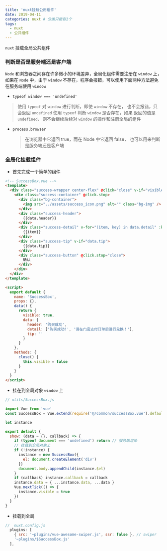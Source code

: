 ```yaml
---
title: 'nuxt挂载公用组件'
date: 2019-04-11
categories: nuxt # 分类只能有1个
tags:
  - nuxt
  - 公共组件
---
```


`nuxt` 挂载全局公共组件

<!-- more -->

### 判断是否是服务端还是客户端

`Node` 和浏览器之间存在许多微小的环境差异，全局化组件需要注册在 `window` 上，如果在 `Node` 中，由于 `window` 不存在，程序会报错，可以使用下面两种方法避免在服务端使用 `window`

- `typeof window === 'undefined'`

> 使用 `typeof` 对 `window` 进行判断，即使 `window` 不存在， 也不会报错，只会返回 `undefined`
> 使用 `typeof` 判断 `window` 是否存在，如果 返回的值是 `undefined，` 则不会继续后续对 `window` 的操作和注册全局的组件

- `process.browser`
  > 在浏览器中它返回 true，而在 Node 中它返回 false， 也可以用来判断是服务端还是客户端

### 全局化挂载组件

- 首先完成一个简单的组件

```html
<!-- SuccessBox.vue -->
<template>
  <div class="success-wrapper center-flex" @click="close" v-if="visible">
    <div class="success-container" @click.stop>
      <div class="bg-container">
        <img src="../assets/success_icon.png" alt="" class="bg-img" />
      </div>
      <div class="success-header">
        {{data.header}}
      </div>
      <div class="success-detail" v-for="(item, key) in data.detail" :key="key">
        {{item}}
      </div>
      <div class="success-tip" v-if="data.tip">
        {{data.tip}}
      </div>
      <div class="success-button" @click.stop="close">
        确认
      </div>
    </div>
  </div>
</template>

<script>
  export default {
    name: 'SuccessBox',
    props: {},
    data() {
      return {
        visible: true,
        data: {
          header: '购买成功',
          detail: ['购买成功!', '请在门店支付订单后进行兑换！'],
          tip: ''
        }
      }
    },
    methods: {
      close() {
        this.visible = false
      }
    }
  }
</script>
```

- 挂在到全局对象 `window` 上

```js
// utils/SuccessBox.js

import Vue from 'vue'
const SuccessBox = Vue.extend(require('@/common/successBox.vue').default)

let instance

export default {
  show: (data = {}, callback) => {
    if (typeof document === 'undefined') return // 服务端渲染
    // 挂载到全局对象上
    if (!instance) {
      instance = new SuccessBox({
        el: document.createElement('div')
      })
      document.body.appendChild(instance.$el)
    }
    if (callback) instance.callback = callback
    instance.data = { ...instance.data, ...data }
    Vue.nextTick(() => {
      instance.visible = true
    })
  }
}
```

- 挂载到全局

```js
//  nuxt.config.js
  plugins: [
    { src: '~plugins/vue-awesome-swiper.js', ssr: false }, // swiper
    '~plugins/$SuccessBox.js'
  ],
```

